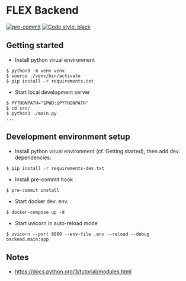 # FLEX Backend

[![pre-commit](https://img.shields.io/badge/pre--commit-enabled-brightgreen?logo=pre-commit&logoColor=white)](https://github.com/pre-commit/pre-commit)
[![Code style: black](https://img.shields.io/badge/code%20style-black-000000.svg)](https://github.com/psf/black)

## Getting started

- Install python virual environment

```shell
$ python3 -m venv venv
$ source ./venv/bin/activate
$ pip install -r requirements.txt
```

- Start local development server

```shell
$ PYTHONPATH="$PWD:$PYTHONPATH"
$ cd src/
$ python3 ./main.py
...
```

## Development environment setup

- Install python virual environment (cf. Getting started), then add dev. dependencies:

```shell
$ pip install -r requirements-dev.txt
```

- Install pre-commit hook

```shell
$ pre-commit install
```

- Start docker dev. env.

```shell
$ docker-compose up -d
```

- Start uvicorn in auto-reload mode

```shell
$ uvicorn --port 8080 --env-file .env --reload --debug backend.main:app
```

## Notes

- https://docs.python.org/3/tutorial/modules.html
